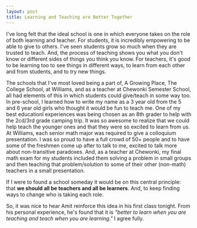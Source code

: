 ```yaml
---
layout: post
title: Learning and Teaching are Better Together
---
```


I've long felt that the ideal school is one in which everyone takes on the role of both learning and teacher. For students, it is incredibly empowering to be able to give to others. I've seen students grow so much when they are trusted to teach. And, the process of teaching shows you what you don't know or different sides of things you think you know. For teachers, it's good to be learning too to see things in different ways, to learn from each other and from students, and to try new things. 

The schools that I've most loved being a part of, A Growing Place, The College School, at Williams, and as a teacher at Chewonki Semester School, all had elements of this in which students could give/teach in some way too. In pre-school, I learned how to write my name as a 3 year old from the 5 and 6 year old girls who thought it would be fun to teach me. One of my best educationl experiences was being chosen as an 8th grader to help with the 2cd/3rd grade camping trip. It was so awesome to realize that we could help teach the younger ones and that they were so excited to learn from us. At Williams, each senior math major was required to give a colloquium presentation. I was so proud to have a full crowd of 50+ people and to have some of the freshmen come up after to talk to me, excited to talk more about non-transitive paradoxes. And, as a teacher at Chewonki, my final math exam for my students included them solving a problem in small groups and then teaching that problem/solution to some of their other (non-math) teachers in a small presentation.

If I were to found a school someday it would be on this central principle: that **we should all be teachers and all be learners**.  And, to keep finding ways to change who is taking each role. 

So, it was nice to hear Amit reinforce this idea in his first class tonight. From his personal experience, he's found that it is *"better to learn when you are teaching and teach when you are learning."* I agree fully.  
